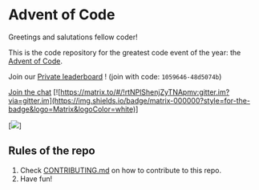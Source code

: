 # Advent of Code

Greetings and salutations fellow coder!

This is the code repository for the greatest code event of the year: the [Advent of Code](https://adventofcode.com/).

Join our [Private leaderboard](https://adventofcode.com/2021/leaderboard/private) !
(join with code: `1059646-48d5074b`)

[Join the chat](https://matrix.to/#/!rtNPlShenjZyTNApmv:gitter.im?via=gitter.im)
[![https://matrix.to/#/!rtNPlShenjZyTNApmv:gitter.im?via=gitter.im](https://img.shields.io/badge/matrix-000000?style=for-the-badge&logo=Matrix&logoColor=white)]

[![](https://img.shields.io/badge/Python-14354C?style=for-the-badge&logo=python&logoColor=white)]



## Rules of the repo

1. Check [CONTRIBUTING.md](CONTRIBUTING.md) on how to contribute to this repo.
2. Have fun! 
